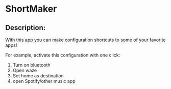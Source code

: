 # ShortMaker

## Description:

With this app you can make configuration shortcuts to some of your favorite apps!

For example, activate this configuration with one click:
1. Turn on bluetooth
2. Open waze
3. Set home as destination
4. open Spotify/other music app





